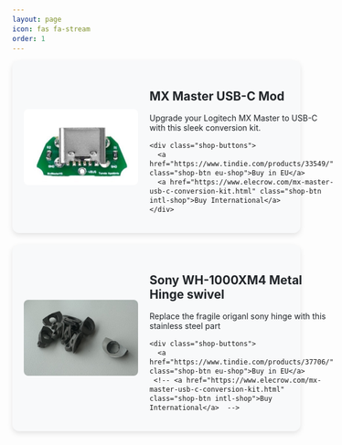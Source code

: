 ```yaml
---
layout: page
icon: fas fa-stream
order: 1
---
```

<div class="mx-master-container">
  <img src="/assets/img/mx_master_pic.png" alt="MX Master Mod" class="mx-master-img">

  <div class="mx-master-content">
    <h2 class="title">MX Master USB-C Mod</h2>
    <p class="mx-text">Upgrade your Logitech MX Master to USB-C with this sleek conversion kit.</p>
    
    <div class="shop-buttons">
      <a href="https://www.tindie.com/products/33549/" class="shop-btn eu-shop">Buy in EU</a>
      <a href="https://www.elecrow.com/mx-master-usb-c-conversion-kit.html" class="shop-btn intl-shop">Buy International</a>
    </div>
  </div>
</div>
<div class="mx-master-container">
  <img src="/assets/img/hinge-swivel/shop_pic.jpeg" alt="metal-hinge" class="mx-master-img">

   <div class="mx-master-content">
    <h2 class="title">Sony WH-1000XM4 Metal Hinge swivel</h2>
    <p class="mx-text">Replace the fragile origanl sony hinge with this stainless steel part</p>
    
    <div class="shop-buttons">
      <a href="https://www.tindie.com/products/37706/" class="shop-btn eu-shop">Buy in EU</a>
     <!-- <a href="https://www.elecrow.com/mx-master-usb-c-conversion-kit.html" class="shop-btn intl-shop">Buy International</a>  -->
  </div>
</div>


<style>
/* Default light mode styles */
.mx-master-container {
  display: flex;
  align-items: center;
  justify-content: flex-start; /* 👈 Ensures left alignment for images */
  gap: 20px;
  padding: 20px;
  background: #f8f9fa;
  border-radius: 12px;
  box-shadow: 0px 4px 10px rgba(0, 0, 0, 0.1);
  margin-bottom: 20px;
}


.mx-master-img {
  max-width: 200px;
  border-radius: 8px;
}

.mx-master-content {
  text-align: left;
}

.title, .mx-text {
  color: #212529; /* Dark text for light mode */
}

.shop-buttons {
  margin-top: 10px;
  /* margin-top: auto;  */
}

.shop-btn {
  display: inline-block;
  padding: 10px 15px;
  margin-right: 10px;
  border-radius: 6px;
  text-decoration: none;
  font-weight: bold;
  color: white;
  transition: 0.3s;
}

.eu-shop {
  background: #007bff;
}

.intl-shop {
  background: #28a745;
}

.shop-btn:hover {
  filter: brightness(1.2);
}

/* Dark mode styles */
/* @media (prefers-color-scheme: dark) {
  .mx-master-container {
    background: #1e1e1e; /* Dark mode background */
    box-shadow: 0px 4px 10px rgba(255, 255, 255, 0.1);
  

  .mx-title, .mx-text {
    color: #f8f9fa; /* Light text for dark mode */
  } */

</style>

